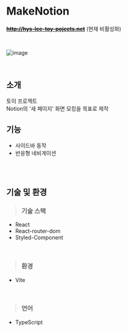 # MakeNotion
**~~http://hys-lee-toy-pojects.net~~**
(현재 비활성화)

<br>

![image](https://github.com/user-attachments/assets/69be70c6-758e-4375-b8ba-612c145a91cb)


<br>

## 소개
토이 프로젝트 <br>
Notion의 '새 페이지' 화면 모킹을 목표로 제작<br>

## 기능
* 사이드바 동작
* 반응형 네비게이션

<br>
<br>

## 기술 및 환경

> ### 기술 스택

- React
- React-router-dom
- Styled-Component

<br>

> ### 환경

- Vite

<br>

> ### 언어

- TypeScript
